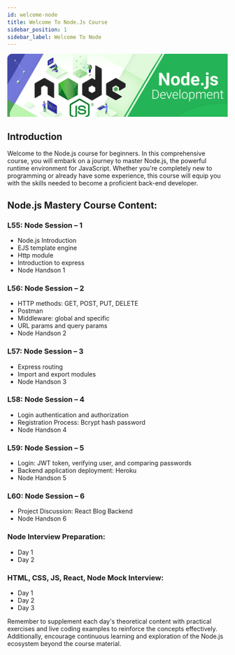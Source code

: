 ```yaml
---
id: welcome-node
title: Welcome To Node.Js Course
sidebar_position: 1
sidebar_label: Welcome To Node
---
```


![node.js](./img/node-js-banner.png)

## Introduction

Welcome to the Node.js course for beginners. In this comprehensive course, you will embark on a journey to master Node.js, the powerful runtime environment for JavaScript. Whether you're completely new to programming or already have some experience, this course will equip you with the skills needed to become a proficient back-end developer.

## Node.js Mastery Course Content:

### L55: Node Session – 1
- Node.js Introduction
- EJS template engine
- Http module
- Introduction to express
- Node Handson 1

### L56: Node Session – 2
- HTTP methods: GET, POST, PUT, DELETE
- Postman
- Middleware: global and specific
- URL params and query params
- Node Handson 2

### L57: Node Session – 3
- Express routing
- Import and export modules
- Node Handson 3

### L58: Node Session – 4
- Login authentication and authorization
- Registration Process: Bcrypt hash password
- Node Handson 4

### L59: Node Session – 5
- Login: JWT token, verifying user, and comparing passwords
- Backend application deployment: Heroku
- Node Handson 5

### L60: Node Session – 6
- Project Discussion: React Blog Backend
- Node Handson 6

### Node Interview Preparation:
- Day 1
- Day 2

### HTML, CSS, JS, React, Node Mock Interview:
- Day 1
- Day 2
- Day 3

Remember to supplement each day's theoretical content with practical exercises and live coding examples to reinforce the concepts effectively. Additionally, encourage continuous learning and exploration of the Node.js ecosystem beyond the course material.